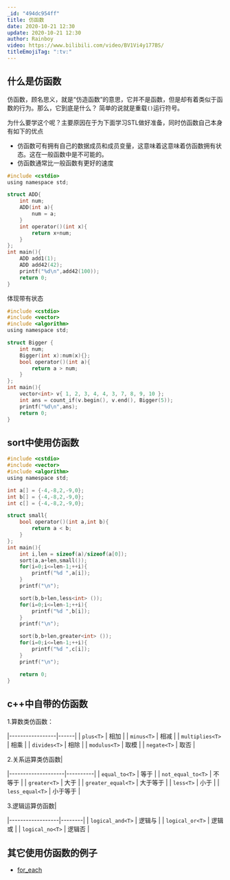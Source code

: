 ```yaml
---
_id: "494dc954ff"
title: 仿函数
date: 2020-10-21 12:30
update: 2020-10-21 12:30
author: Rainboy
video: https://www.bilibili.com/video/BV1Vi4y177BS/
titleEmojiTag: ":tv:"
---
```


## 什么是仿函数

仿函数，顾名思义，就是“仿造函数”的意思，它并不是函数，但是却有着类似于函数的行为。那么，它到底是什么？ 简单的说就是重载`()`运行符号。

为什么要学这个呢？主要原因在于为下面学习STL做好准备，同时仿函数自己本身有如下的优点

 - 仿函数可有拥有自己的数据成员和成员变量，这意味着这意味着仿函数拥有状态。这在一般函数中是不可能的。
 - 仿函数通常比一般函数有更好的速度

```c
#include <cstdio>
using namespace std; 

struct ADD{
    int num;
    ADD(int a){
        num = a;
    }
    int operator()(int x){
        return x+num;
    }
};
int main(){
    ADD add1(1);
    ADD add42(42);
    printf("%d\n",add42(100));
    return 0;
}
```

体现带有状态

```c
#include <cstdio>
#include <vector>
#include <algorithm>
using namespace std; 

struct Bigger {
    int num;
    Bigger(int x):num(x){};
    bool operator()(int a){
        return a > num;
    }
};
int main(){
    vector<int> v{ 1, 2, 3, 4, 4, 3, 7, 8, 9, 10 };
    int ans = count_if(v.begin(), v.end(), Bigger(5));
    printf("%d\n",ans);
    return 0;
}
```

## sort中使用仿函数

```c
#include <cstdio>
#include <vector>
#include <algorithm>
using namespace std; 

int a[] = {-4,-8,2,-9,0};
int b[] = {-4,-8,2,-9,0};
int c[] = {-4,-8,2,-9,0};

struct small{
    bool operator()(int a,int b){
        return a < b;
    }
};
int main(){
    int i,len = sizeof(a)/sizeof(a[0]);
    sort(a,a+len,small());
    for(i=0;i<=len-1;++i){
        printf("%d ",a[i]);
    }
    printf("\n");

    sort(b,b+len,less<int> ());
    for(i=0;i<=len-1;++i){
        printf("%d ",b[i]);
    }
    printf("\n");

    sort(b,b+len,greater<int> ());
    for(i=0;i<=len-1;++i){
        printf("%d ",c[i]);
    }
    printf("\n");

    return 0;
}
```

## c++中自带的仿函数

1.算数类仿函数：

|-----------------|------|
| `plus<T>`       | 相加 |
| `minus<T>`      | 相减 |
| `multiplies<T>` | 相乘 |
| `divides<T>`    | 相除 |
| `modulus<T>`    | 取模 |
| `negate<T>`     | 取否 |
                      
2.关系运算类仿函数|

|--------------------|----------|
| `equal_to<T>`      | 等于     |
| `not_equal_to<T>`  | 不等于   |
| `greater<T>`       | 大于     |
| `greater_equal<T>` | 大于等于 |
| `less<T>`          | 小于     |
| `less_equal<T>`    | 小于等于 |
 

3.逻辑运算仿函数|

|------------------|--------|
| `logical_and<T>` | 逻辑与 |
| `logical_or<T>`  | 逻辑或 |
| `logical_no<T>`  | 逻辑否 |

## 其它使用仿函数的例子

 - [for_each](https://zh.cppreference.com/w/cpp/algorithm/for_each)

